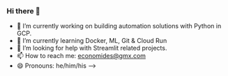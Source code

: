 ### Hi there 👋


- 🔭 I’m currently working on building automation solutions with Python in GCP.
- 🌱 I’m currently learning Docker, ML, Git & Cloud Run
- 🤔 I’m looking for help with Streamlit related projects.
- 📫 How to reach me: economides@gmx.com
- 😄 Pronouns: he/him/his
-->

